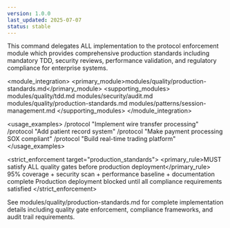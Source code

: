 ```yaml
---
version: 1.0.0
last_updated: 2025-07-07
status: stable
---
```


<command purpose="Production-ready development with mandatory quality gates and compliance standards">
  
  <delegation target="modules/quality/production-standards.md">
    This command delegates ALL implementation to the protocol enforcement module which provides comprehensive production standards including mandatory TDD, security reviews, performance validation, and regulatory compliance for enterprise systems.
  </delegation>
  
  <module_integration>
    <primary_module>modules/quality/production-standards.md</primary_module>
    <supporting_modules>
      <module>modules/quality/tdd.md</module>
      <module>modules/security/audit.md</module>
      <module>modules/quality/production-standards.md</module>
      <module>modules/patterns/session-management.md</module>
    </supporting_modules>
  </module_integration>
  
  <usage_examples>
    <example type="financial">/protocol "Implement wire transfer processing"</example>
    <example type="healthcare">/protocol "Add patient record system"</example>
    <example type="compliance">/protocol "Make payment processing SOX compliant"</example>
    <example type="critical">/protocol "Build real-time trading platform"</example>
  </usage_examples>
  
  <strict_enforcement target="production_standards">
    <primary_rule>MUST satisfy ALL quality gates before production deployment</primary_rule>
    <verification>95% coverage + security scan + performance baseline + documentation complete</verification>
    <consequence>Production deployment blocked until all compliance requirements satisfied</consequence>
  </strict_enforcement>
  
  <reference>
    See modules/quality/production-standards.md for complete implementation details including quality gate enforcement, compliance frameworks, and audit trail requirements.
  </reference>
  
</command>
